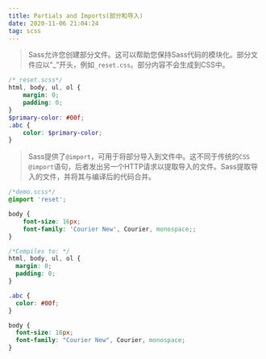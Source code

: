 ```yaml
---
title: Partials and Imports(部分和导入)
date: 2020-11-06 21:04:24
tag: scss
---
```


>Sass允许您创建部分文件。这可以帮助您保持Sass代码的模块化。部分文件应以“_”开头，例如`_reset.css`。部分内容不会生成到CSS中。
```scss
/*_reset.scss*/
html, body, ul, ol {
    margin: 0;
    padding: 0;
}
$primary-color: #00f;
.abc {
    color: $primary-color;
}
```

>Sass提供了`@import`，可用于将部分导入到文件中。这不同于传统的`CSS @import`语句，后者发出另一个HTTP请求以提取导入的文件。Sass提取导入的文件，并将其与编译后的代码合并。
```scss
/*demo.scss*/
@import 'reset';

body {
    font-size: 16px;
    font-family: 'Courier New', Courier, monospace;;
}

/*Compiles to: */
html, body, ul, ol {
  margin: 0;
  padding: 0;
}

.abc {
  color: #00f;
}

body {
  font-size: 16px;
  font-family: "Courier New", Courier, monospace;
}
```